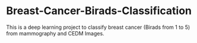 # Breast-Cancer-Birads-Classification
This is a deep learning project to classify breast cancer (Birads from 1 to 5) from mammography and CEDM Images. 
